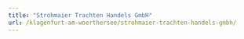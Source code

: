 ```yaml
---
title: "Strohmaier Trachten Handels GmbH"
url: /klagenfurt-am-woerthersee/strohmaier-trachten-handels-gmbh/
---
```

